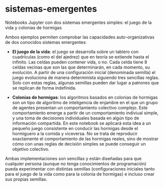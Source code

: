 # sistemas-emergentes

Notebooks Jupyter con dos sistemas emergentes simples: el juego de la vida y colonias de hormigas

Ambos ejemplos permiten comprobar las capacidades auto-organizativas de dos conocidos sistemas emergentes:

- **El juego de la vida**: el juego se desarrolla sobre un tablero con cuadrículas (como el del ajedrez) que en teoría se extiende hasta el infinito. Las celdas pueden contener vida, o no. Cada celda tiene 8 celdas vecinas que son las que determinarán, en cada momento, su evolución. A partir de una configuración inicial (denominada semilla) el juego evoluciona de manera determinista siguiendo tres sencillas reglas. Solo con estas reglas, algunas semillas pueden dar lugar a patrones que se replican de forma indefinida.

- **Colonias de hormigas**: los algoritmos basados en colonias de hormigas son un tipo de algoritmo de inteligencia de enjambre en el que un grupo de agentes presentan un comportamiento colectivo complejo. Este comportamiento emerge a partir de un comportamiento indiviual simple, y
una toma de decisiones individuales basada en algún tipo de información compartida. En este notebook se aplicará esta idea a un pequeño juego consistente en conducir las hormigas desde el hormiguero a la comida y viceversa. No se trata de reproducir exactamente el comportamiento de las hormigas reales, sino de mostrar cómo con unas reglas de decisión simples se puede conseguir un objetivo colectivo.

Ambas implementaciones son sencillas y están diseñadas para que cualquier persona (aunque no tenga conocimientos de programación) pueda experimentar con distintas semillas (configuraciones iniciales tanto para el juego de la vida como para la colonia de hormigas) e incluso crear sus propias semillas.
